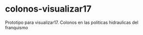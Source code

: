# colonos-visualizar17
Prototipo para visualizar17. Colonos en las politicas hidraulicas del franquismo
